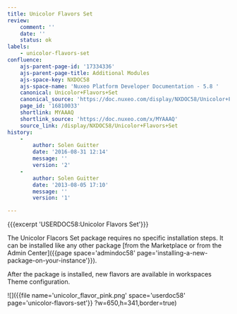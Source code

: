 ```yaml
---
title: Unicolor Flavors Set
review:
    comment: ''
    date: ''
    status: ok
labels:
    - unicolor-flavors-set
confluence:
    ajs-parent-page-id: '17334336'
    ajs-parent-page-title: Additional Modules
    ajs-space-key: NXDOC58
    ajs-space-name: 'Nuxeo Platform Developer Documentation - 5.8 '
    canonical: Unicolor+Flavors+Set
    canonical_source: 'https://doc.nuxeo.com/display/NXDOC58/Unicolor+Flavors+Set'
    page_id: '16810033'
    shortlink: MYAAAQ
    shortlink_source: 'https://doc.nuxeo.com/x/MYAAAQ'
    source_link: /display/NXDOC58/Unicolor+Flavors+Set
history:
    - 
        author: Solen Guitter
        date: '2016-08-31 12:14'
        message: ''
        version: '2'
    - 
        author: Solen Guitter
        date: '2013-08-05 17:10'
        message: ''
        version: '1'

---
```

{{{excerpt 'USERDOC58:Unicolor Flavors Set'}}}

The Unicolor Flacors Set package requires no specific installation steps. It can be installed like any other package [from the Marketplace or from the Admin Center]({{page space='admindoc58' page='installing-a-new-package-on-your-instance'}}).

After the package is installed, new flavors are available in workspaces Theme configuration.

![]({{file name='unicolor_flavor_pink.png' space='userdoc58' page='unicolor-flavors-set'}} ?w=650,h=341,border=true)

&nbsp;